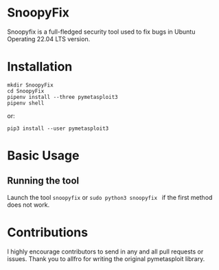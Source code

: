 SnoopyFix
=======

Snoopyfix is a full-fledged security tool used to fix bugs in Ubuntu Operating 22.04 LTS version.



# Installation

    mkdir SnoopyFix
    cd SnoopyFix
    pipenv install --three pymetasploit3
    pipenv shell

or:

    pip3 install --user pymetasploit3

# Basic Usage

## Running the tool
Launch the tool  ```snoopyfix``` or ```sudo python3 snoopyfix ``` if the first method does not work.








# Contributions

I highly encourage contributors to send in any and all pull requests or issues. Thank you to allfro for writing
the original pymetasploit library.

